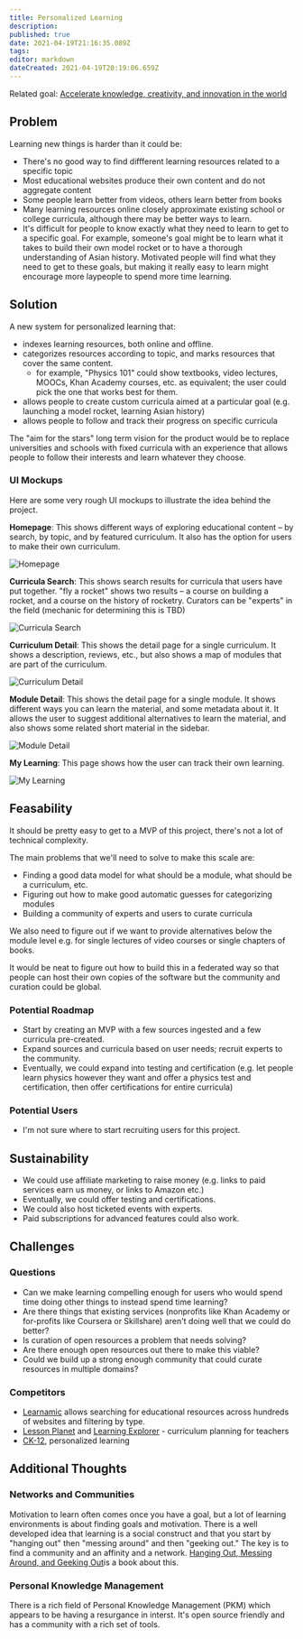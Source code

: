 ```yaml
---
title: Personalized Learning
description: 
published: true
date: 2021-04-19T21:16:35.089Z
tags: 
editor: markdown
dateCreated: 2021-04-19T20:19:06.659Z
---
```


Related goal: [Accelerate knowledge, creativity, and innovation in the world](../goals/accelerate-innovation)

## Problem
Learning new things is harder than it could be:
- There's no good way to find diffferent learning resources related to a specific topic
- Most educational websites produce their own content and do not aggregate content
- Some people learn better from videos, others learn better from books
- Many learning resources online closely approximate existing school or college curricula, although there may be better ways to learn.
- It's difficult for people to know exactly what they need to learn to get to a specific goal. For example, someone's goal might be to learn what it takes to build their own model rocket or to have a thorough understanding of Asian history. Motivated people will find what they need to get to these goals, but making it really easy to learn might encourage more laypeople to spend more time learning.

## Solution
A new system for personalized learning that:
- indexes learning resources, both online and offline.
- categorizes resources according to topic, and marks resources that cover the same content.
  - for example, "Physics 101" could show textbooks, video lectures, MOOCs, Khan Academy courses, etc. as equivalent; the user could pick the one that works best for them.
- allows people to create custom curricula aimed at a particular goal (e.g. launching a model rocket, learning Asian history)
- allows people to follow and track their progress on specific curricula

The "aim for the stars" long term vision for the product would be to replace universities and schools with fixed curricula with an experience that allows people to follow their interests and learn whatever they choose.

### UI Mockups
Here are some very rough UI mockups to illustrate the idea behind the project.

**Homepage**: This shows different ways of exploring educational content – by search, by topic, and by featured curriculum. It also has the option for users to make their own curriculum.

![Homepage](archive/ideas/personalized-learning/homepage.png)

**Curricula Search**: This shows search results for curricula that users have put together. "fly a rocket" shows two results – a course on building a rocket, and a course on the history of rocketry. Curators can be "experts" in the field (mechanic for determining this is TBD)

![Curricula Search](curricula-search.png)

**Curriculum Detail**: This shows the detail page for a single curriculum. It shows a description, reviews, etc., but also shows a map of modules that are part of the curriculum.

![Curriculum Detail](curriculum-detail.png)

**Module Detail**: This shows the detail page for a single module. It shows different ways you can learn the material, and some metadata about it. It allows the user to suggest additional alternatives to learn the material, and also shows some related short material in the sidebar.

![Module Detail](module-detail.png)

**My Learning**: This page shows how the user can track their own learning.

![My Learning](my-learning.png)

## Feasability
It should be pretty easy to get to a MVP of this project, there's not a lot of technical complexity.

The main problems that we'll need to solve to make this scale are:
- Finding a good data model for what should be a module, what should be a curriculum, etc.
- Figuring out how to make good automatic guesses for categorizing modules
- Building a community of experts and users to curate curricula

We also need to figure out if we want to provide alternatives below the module level e.g. for single lectures of video courses or single chapters of books.

It would be neat to figure out how to build this in a federated way so that people can host their own copies of the software but the community and curation could be global.

### Potential Roadmap
- Start by creating an MVP with a few sources ingested and a few curricula pre-created.
- Expand sources and curricula based on user needs; recruit experts to the community.
- Eventually, we could expand into testing and certification (e.g. let people learn physics however they want and offer a physics test and certification, then offer certifications for entire curricula)

### Potential Users
- I'm not sure where to start recruiting users for this project.

## Sustainability
- We could use affiliate marketing to raise money (e.g. links to paid services earn us money, or links to Amazon etc.)
- Eventually, we could offer testing and certifications.
- We could also host ticketed events with experts.
- Paid subscriptions for advanced features could also work.

## Challenges

### Questions
- Can we make learning compelling enough for users who would spend time doing other things to instead spend time learning?
- Are there things that existing services (nonprofits like Khan Academy or for-profits like Coursera or Skillshare) aren't doing well that we could do better?
- Is curation of open resources a problem that needs solving?
- Are there enough open resources out there to make this viable?
- Could we build up a strong enough community that could curate resources in multiple domains?

### Competitors

- [Learnamic](https://www.learnamic.com/) allows searching for educational resources across hundreds of websites and filtering by type.
- [Lesson Planet](https://www.lessonplanet.com/) and [Learning Explorer](https://www.learningexplorer.com/) - curriculum planning for teachers
- [CK-12](https://www.ck12.org/student/), personalized learning

## Additional Thoughts

### Networks and Communities

Motivation to learn often comes once you have a goal, but a lot of learning environments is about finding goals and motivation. There is a well developed idea that learning is a social construct and that you start by "hanging out" then "messing around" and then "geeking out." The key is to find a community and an affinity and a network. [Hanging Out, Messing Around, and Geeking Out](https://mitpress.mit.edu/books/hanging-out-messing-around-and-geeking-out)is a book about this.

### Personal Knowledge Management

There is a rich field of Personal Knowledge Management (PKM) which appears to be having a resurgance in interst. It's open source friendly and has a community with a rich set of tools.

